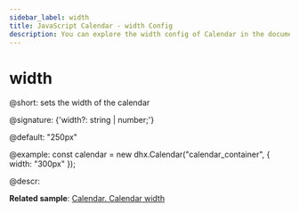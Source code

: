```yaml
---
sidebar_label: width
title: JavaScript Calendar - width Config 
description: You can explore the width config of Calendar in the documentation of the DHTMLX JavaScript UI library. Browse developer guides and API reference, try out code examples and live demos, and download a free 30-day evaluation version of DHTMLX Suite 7.
---
```


# width

@short: sets the width of the calendar

@signature: {'width?: string | number;'}

@default: "250px"

@example:
const calendar = new dhx.Calendar("calendar_container", {
   width: "300px"
});

@descr:

**Related sample**: [Calendar. Calendar width](https://snippet.dhtmlx.com/azm0u5ns)

[comment]: # (@related: calendar/how_to_start.md#initialize-calendar calendar/configuring.md#widthofcalendar)
